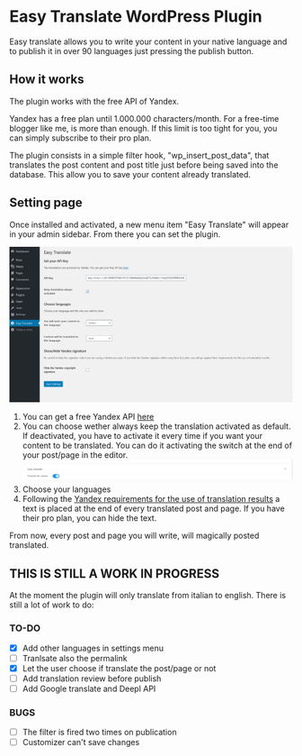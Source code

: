 # Easy Translate WordPress Plugin
Easy translate allows you to write your content in your native language and to publish it in over 90 languages just pressing the publish button.

## How it works
The plugin works with the free API of Yandex.

Yandex has a free plan until 1.000.000 characters/month.
For a free-time blogger like me, is more than enough. If this limit is too tight for you, you can simply subscribe to their pro plan.

The plugin consists in a simple filter hook, "wp_insert_post_data", that translates the post content and post title just before being saved into the database. This allow you to save your content already translated.

## Setting page
Once installed and activated, a new menu item "Easy Translate" will appear in your admin sidebar.
From there you can set the plugin.

![setting page of easy translate](./screenshots/menu_settings.png)

1. You can get a free Yandex API [here](https://translate.yandex.com/developers/keys)
2. You can choose wether always keep the translation activated as default. If deactivated, you have to activate it every time if you want your content to be translated. You can do it activating the switch at the end of your post/page in the editor.![switch in editor page](./screenshots/switch_editor.png)
3. Choose your languages
4. Following the [Yandex requirements for the use of translation results](https://tech.yandex.com/translate/doc/dg/concepts/design-requirements-docpage/) a text is placed at the end of every translated post and page. If you have their pro plan, you can hide the text.

From now, every post and page you will write, will magically posted translated.

## THIS IS STILL A WORK IN PROGRESS
At the moment the plugin will only translate from italian to english. There is still a lot of work to do:

### TO-DO
- [x] Add other languages in settings menu
- [ ] Tranlsate also the permalink
- [x] Let the user choose if translate the post/page or not
- [ ] Add translation review before publish
- [ ] Add Google translate and Deepl API

### BUGS
- [ ] The filter is fired two times on publication
- [ ] Customizer can't save changes
